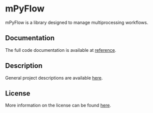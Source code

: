 # mPyFlow

mPyFlow is a library designed to manage multiprocessing workflows.

## Documentation

The full code documentation is available at [reference](ref/ref_m.md).

## Description

General project descriptions are available [here](about.md).

## License

More information on the license can be found [here](license.md).
